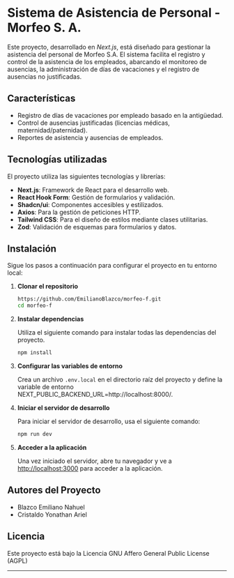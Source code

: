 # Sistema de Asistencia de Personal - Morfeo S. A.

Este proyecto, desarrollado en *Next.js*, está diseñado para gestionar la asistencia del personal de Morfeo S.A. El sistema facilita el registro y control de la asistencia de los empleados, abarcando el monitoreo de ausencias, la administración de días de vacaciones y el registro de ausencias no justificadas.

## Características

- Registro de días de vacaciones por empleado basado en la antigüedad.
- Control de ausencias justificadas (licencias médicas, maternidad/paternidad).
- Reportes de asistencia y ausencias de empleados.

## Tecnologías utilizadas

El proyecto utiliza las siguientes tecnologías y librerías:

- **Next.js**: Framework de React para el desarrollo web.
- **React Hook Form**: Gestión de formularios y validación.
- **Shadcn/ui**: Componentes accesibles y estilizados.
- **Axios**: Para la gestión de peticiones HTTP.
- **Tailwind CSS**: Para el diseño de estilos mediante clases utilitarias.
- **Zod**: Validación de esquemas para formularios y datos.


## Instalación

Sigue los pasos a continuación para configurar el proyecto en tu entorno local:

1. **Clonar el repositorio**

   ```bash
   https://github.com/EmilianoBlazco/morfeo-f.git
   cd morfeo-f

2. **Instalar dependencias**

   Utiliza el siguiente comando para instalar todas las dependencias del proyecto.

   ```bash
   npm install
   ```

3. **Configurar las variables de entorno**

   Crea un archivo `.env.local` en el directorio raíz del proyecto y define la variable de entorno NEXT_PUBLIC_BACKEND_URL=http://localhost:8000/.

4. **Iniciar el servidor de desarrollo**

   Para iniciar el servidor de desarrollo, usa el siguiente comando:

   ```bash
   npm run dev
   ```

5. **Acceder a la aplicación**

   Una vez iniciado el servidor, abre tu navegador y ve a [http://localhost:3000](http://localhost:3000) para acceder a la aplicación.


## Autores del Proyecto

- Blazco Emiliano Nahuel
- Cristaldo Yonathan Ariel

## Licencia

Este proyecto está bajo la Licencia GNU Affero General Public License (AGPL)

---
